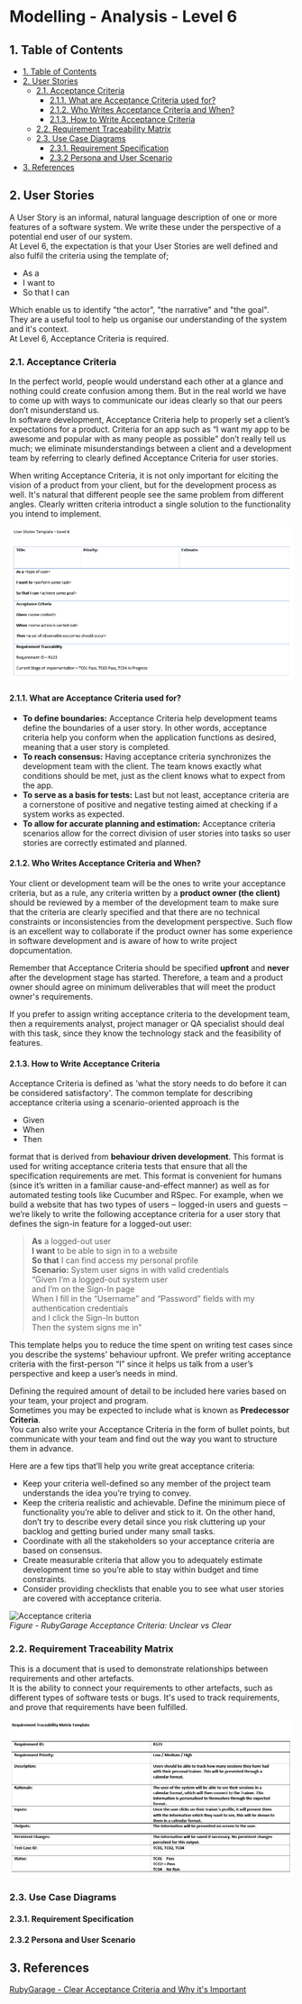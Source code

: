 # Modelling - Analysis - Level 6 <!-- omit in toc -->

## 1. Table of Contents

- [1. Table of Contents](#1-table-of-contents)
- [2. User Stories](#2-user-stories)
  - [2.1. Acceptance Criteria](#21-acceptance-criteria)
    - [2.1.1. What are Acceptance Criteria used for?](#211-what-are-acceptance-criteria-used-for)
    - [2.1.2. Who Writes Acceptance Criteria and When?](#212-who-writes-acceptance-criteria-and-when)
    - [2.1.3. How to Write Acceptance Criteria](#213-how-to-write-acceptance-criteria)
  - [2.2. Requirement Traceability Matrix](#22-requirement-traceability-matrix)
  - [2.3. Use Case Diagrams](#23-use-case-diagrams)
    - [2.3.1. Requirement Specification](#231-requirement-specification)
    - [2.3.2 Persona and User Scenario](#232-persona-and-user-scenario)
- [3. References](#3-references)

## 2. User Stories

A User Story is an informal, natural language description of one or more features of a software system. We write these under the perspective of a potential end user of our system.  
At Level 6, the expectation is that your User Stories are well defined and also fulfil the criteria using the template of;

- As a
- I want to
- So that I can

Which enable us to identify "the actor", "the narrative" and "the goal".  
They are a useful tool to help us organise our understanding of the system and it's context.  
At Level 6, Acceptance Criteria is required.

### 2.1. Acceptance Criteria

In the perfect world, people would understand each other at a glance and nothing could create confusion among them. But in the real world we have to come up with ways to communicate our ideas clearly so that our peers don’t misunderstand us.  
In software development, Acceptance Criteria help to properly set a client’s expectations for a product. Criteria for an app such as “I want my app to be awesome and popular with as many people as possible” don’t really tell us much; we eliminate misunderstandings between a client and a development team by referring to clearly defined Acceptance Criteria for user stories.  

When writing Acceptance Criteria, it is not only important for elciting the vision of a product from your client, but for the development process as well. It's natural that different people see the same problem from different angles. Clearly written criteria introduct a single solution to the functionality you intend to implement.  

![User story template](Level_6_UserStoryTemplate.PNG)

#### 2.1.1. What are Acceptance Criteria used for?

- **To define boundaries:** Acceptance Criteria help development teams define the boundaries of a user story. In other words, acceptance criteria help you conform when the application functions as desired, meaning that a user story is completed.
- **To reach consensus:** Having acceptance criteria synchronizes the development team with the client. The team knows exactly what conditions should be met, just as the client knows what to expect from the app.
- **To serve as a basis for tests:** Last but not least, acceptance criteria are a cornerstone of positive and negative testing aimed at checking if a system works as expected.
- **To allow for accurate planning and estimation:** Acceptance criteria scenarios allow for the correct division of user stories into tasks so user stories are correctly estimated and planned.

#### 2.1.2. Who Writes Acceptance Criteria and When?

Your client or development team will be the ones to write your acceptance criteria, but as a rule, any criteria written by a **product owner (the client)** should be reviewed by a member of the development team to make sure that the criteria are clearly specified and that there are no technical constraints or inconsistencies from the development perspective. Such flow is an excellent way to collaborate if the product owner has some experience in software development and is aware of how to write project dopcumentation.  

Remember that Acceptance Criteria should be specified **upfront** and **never** after the development stage has started. Therefore, a team and a product owner should agree on minimum deliverables that will meet the product owner's requirements.  

If you prefer to assign writing acceptance criteria to the development team, then a requirements analyst, project manager or QA specialist should deal with this task, since they know the technology stack and the feasibility of features.

#### 2.1.3. How to Write Acceptance Criteria

Acceptance Criteria is defined as 'what the story needs to do before it can be considered satisfactory'.
The common template for describing acceptance criteria using a scenario-oriented approach is the

- Given
- When
- Then  

format that is derived from **behaviour driven development**. This format is used for writing acceptance criteria tests that ensure that all the specification requirements are met. This format is convenient for humans (since it’s written in a familiar cause-and-effect manner) as well as for automated testing tools like Cucumber and RSpec. For example, when we build a website that has two types of users ‒ logged-in users and guests ‒ we’re likely to write the following acceptance criteria for a user story that defines the sign-in feature for a logged-out user:  

> **As** a logged-out user  
> **I want** to be able to sign in to a website  
> **So that** I can find access my personal profile  
> **Scenario:** System user signs in with valid credentials  
> “Given I’m a logged-out system user  
> and I’m on the Sign-In page  
> When I fill in the “Username” and “Password” fields with my authentication credentials  
> and I click the Sign-In button  
> Then the system signs me in”  

This template helps you to reduce the time spent on writing test cases since you describe the systems' behaviour upfront. We prefer writing acceptance criteria with the first-person “I” since it helps us talk from a user’s perspective and keep a user’s needs in mind.  

Defining the required amount of detail to be included here varies based on your team, your project and program.  
Sometimes you may be expected to include what is known as **Predecessor Criteria**.  
You can also write your Acceptance Criteria in the form of bullet points, but communicate with your team and find out the way you want to structure them in advance.  

Here are a few tips that’ll help you write great acceptance criteria:

- Keep your criteria well-defined so any member of the project team understands the idea you’re trying to convey.
- Keep the criteria realistic and achievable. Define the minimum piece of functionality you’re able to deliver and stick to it. On the other hand, don’t try to describe every detail since you risk cluttering up your backlog and getting buried under many small tasks.
- Coordinate with all the stakeholders so your acceptance criteria are based on consensus.
- Create measurable criteria that allow you to adequately estimate development time so you’re able to stay within budget and time constraints.
- Consider providing checklists that enable you to see what user stories are covered with acceptance criteria.  
  
![Acceptance criteria](https://rubygarage.s3.amazonaws.com/uploads/article_image/file/608/acceptance-criteria.jpg)  
*Figure - RubyGarage Acceptance Criteria: Unclear vs Clear*

### 2.2. Requirement Traceability Matrix

This is a document that is used to demonstrate relationships between requirements and other artefacts.  
It is the ability to connect your requirements to other artefacts, such as different types of software tests or bugs. It's used to track requirements, and prove that requirements have been fulfilled.

![Requirement Traceability Matrix](Level_6_RTM_Template.PNG)

### 2.3. Use Case Diagrams

#### 2.3.1. Requirement Specification

#### 2.3.2 Persona and User Scenario

## 3. References

[RubyGarage - Clear Acceptance Criteria and Why it's Important](https://rubygarage.org/blog/clear-acceptance-criteria-and-why-its-important)
